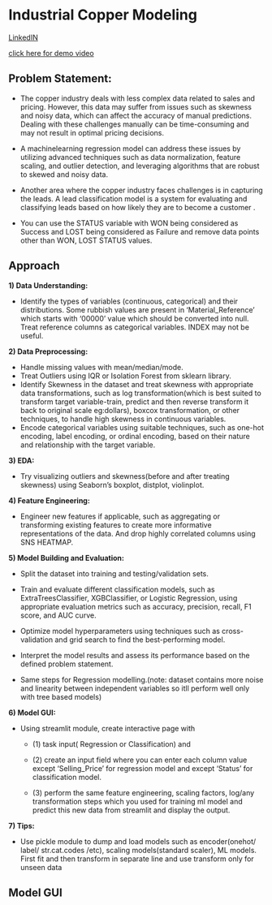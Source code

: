 # **Industrial Copper Modeling**

[LinkedIN](https://www.linkedin.com/in/subash-raji-4635b7240/)

[click here for demo video](https://youtu.be/W_h8j8591vk)

## **Problem Statement:**
  - The copper industry deals with less complex data related to sales and pricing.
However, this data may suffer from issues such as skewness and noisy data, which
can affect the accuracy of manual predictions. Dealing with these challenges manually
can be time-consuming and may not result in optimal pricing decisions.
  
  - A machinelearning regression model can address these issues by utilizing advanced techniques
such as data normalization, feature scaling, and outlier detection, and leveraging
algorithms that are robust to skewed and noisy data.

  - Another area where the copper industry faces challenges is in capturing the leads. A
lead classification model is a system for evaluating and classifying leads based on
how likely they are to become a customer .

  - You can use the STATUS variable with WON being considered as Success and LOST being considered as Failure and
remove data points other than WON, LOST STATUS values.

## **Approach**

**1) Data Understanding:** 
- Identify the types of variables (continuous, categorical)
and their distributions. Some rubbish values are present in ‘Material_Reference’
which starts with ‘00000’ value which should be converted into null. Treat
reference columns as categorical variables. INDEX may not be useful.

**2) Data Preprocessing:**
  -  Handle missing values with mean/median/mode.
  - Treat Outliers using IQR or Isolation Forest from sklearn library.
  - Identify Skewness in the dataset and treat skewness with appropriate
data transformations, such as log transformation(which is best suited to
transform target variable-train, predict and then reverse transform it back
to original scale eg:dollars), boxcox transformation, or other techniques,
to handle high skewness in continuous variables.
  - Encode categorical variables using suitable techniques, such as one-hot
encoding, label encoding, or ordinal encoding, based on their nature and
relationship with the target variable.

**3) EDA:**
 
 - Try visualizing outliers and skewness(before and after treating skewness)
using Seaborn’s boxplot, distplot, violinplot.

**4) Feature Engineering:**
  - Engineer new features if applicable, such as aggregating
or transforming existing features to create more informative representations of
the data. And drop highly correlated columns using SNS HEATMAP.

**5) Model Building and Evaluation:**

- Split the dataset into training and testing/validation sets.

- Train and evaluate different classification models, such as
ExtraTreesClassifier, XGBClassifier, or Logistic Regression, using
appropriate evaluation metrics such as accuracy, precision, recall, F1
score, and AUC curve.

- Optimize model hyperparameters using techniques such as
cross-validation and grid search to find the best-performing model.

- Interpret the model results and assess its performance based on the
defined problem statement.

- Same steps for Regression modelling.(note: dataset contains more noise
and linearity between independent variables so itll perform well only with
tree based models)

**6) Model GUI:** 

- Using streamlit module, create interactive page with
    - (1) task input( Regression or Classification) and
    - (2) create an input field where you can enter each column value except
‘Selling_Price’ for regression model and except ‘Status’ for classification
model.

    - (3) perform the same feature engineering, scaling factors, log/any
transformation steps which you used for training ml model and predict this new
data from streamlit and display the output.

**7) Tips:** 

- Use pickle module to dump and load models such as encoder(onehot/
label/ str.cat.codes /etc), scaling models(standard scaler), ML models. First fit
and then transform in separate line and use transform only for unseen data

## **Model GUI**


